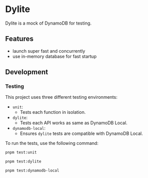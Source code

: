 # Dylite

Dylite is a mock of DynamoDB for testing.

## Features

- launch super fast and concurrently
- use in-memory database for fast startup

## Development

### Testing

This project uses three different testing environments:

- `unit`:
  - Tests each function in isolation.
- `dylite`: 
  - Tests each API works as same as DynamoDB Local.
- `dynamodb-local`:
  - Ensures `dylite` tests are compatible with DynamoDB Local.

To run the tests, use the following command:

```bash
pnpm test:unit

pnpm test:dylite

pnpm test:dynamodb-local
```